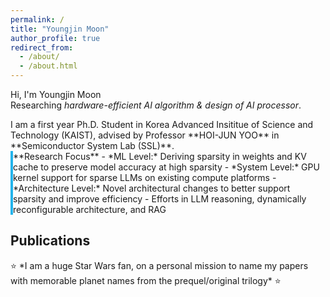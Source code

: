 ```yaml
---
permalink: /
title: "Youngjin Moon"
author_profile: true
redirect_from: 
  - /about/
  - /about.html
---
```

Hi, I'm Youngjin Moon  
Researching *hardware-efficient AI algorithm & design of AI processor*.

<div class="notice" markdown="1">
I am a first year Ph.D. Student in Korea Advanced Insititue of Science and Technology (KAIST), advised by Professor **HOI-JUN YOO** in **Semiconductor System Lab (SSL)**.
</div>

<div class="notice notice--info" markdown="1" style="border-left: 4px solid #22b3eb;">
**Research Focus**
- *ML Level:* Deriving sparsity in weights and KV cache to preserve model accuracy at high sparsity
- *System Level:* GPU kernel support for sparse LLMs on existing compute platforms
- *Architecture Level:* Novel architectural changes to better support sparsity and improve efficiency
- Efforts in LLM reasoning, dynamically reconfigurable architecture, and RAG
</div>

## Publications

<div class="notice" markdown="1">
⭐ *I am a huge Star Wars fan, on a personal mission to name my papers with memorable planet names from the prequel/original trilogy* ⭐
</div>
